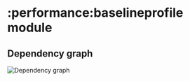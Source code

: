 # :performance:baselineprofile module
## Dependency graph
![Dependency graph](../../docs/images/graphs/dep_graph_performance_baselineprofile.svg)
